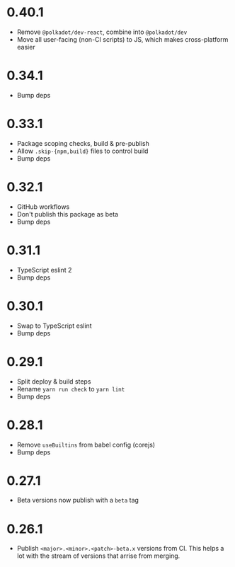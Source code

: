 # 0.40.1

- Remove `@polkadot/dev-react`, combine into `@polkadot/dev`
- Move all user-facing (non-CI scripts) to JS, which makes cross-platform easier

# 0.34.1

- Bump deps

# 0.33.1

- Package scoping checks, build & pre-publish
- Allow `.skip-{npm,build}` files to control build
- Bump deps

# 0.32.1

- GitHub workflows
- Don't publish this package as beta
- Bump deps

# 0.31.1

- TypeScript eslint 2
- Bump deps

# 0.30.1

- Swap to TypeScript eslint
- Bump deps

# 0.29.1

- Split deploy & build steps
- Rename `yarn run check` to `yarn lint`
- Bump deps

# 0.28.1

- Remove `useBuiltins` from babel config (corejs)
- Bump deps

# 0.27.1

- Beta versions now publish with a `beta` tag

# 0.26.1

- Publish `<major>.<minor>.<patch>-beta.x` versions from CI. This helps a lot with the stream of versions that arrise from merging.
